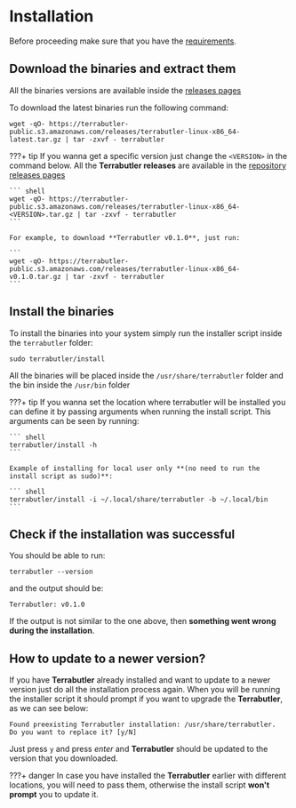 # Installation

Before proceeding make sure that you have the [requirements](requirements.md).

## Download the binaries and extract them

All the binaries versions are available inside the [releases pages](https://github.com/montblu/terrabutler/releases)

To download the latest binaries run the following command:

``` shell
wget -qO- https://terrabutler-public.s3.amazonaws.com/releases/terrabutler-linux-x86_64-latest.tar.gz | tar -zxvf - terrabutler
```

???+ tip
    If you wanna get a specific version just change the `<VERSION>` in the command below. All the **Terrabutler releases** are
    available in the [repository releases pages](https://github.com/montblu/terrabutler/releases)

    ``` shell
    wget -qO- https://terrabutler-public.s3.amazonaws.com/releases/terrabutler-linux-x86_64-<VERSION>.tar.gz | tar -zxvf - terrabutler
    ```

    For example, to download **Terrabutler v0.1.0**, just run:

    ```
    wget -qO- https://terrabutler-public.s3.amazonaws.com/releases/terrabutler-linux-x86_64-v0.1.0.tar.gz | tar -zxvf - terrabutler
    ```

## Install the binaries

To install the binaries into your system simply run the installer script inside the `terrabutler` folder:

``` shell
sudo terrabutler/install
```

All the binaries will be placed inside the `/usr/share/terrabutler` folder and the bin inside the `/usr/bin` folder

???+ tip
    If you wanna set the location where terrabutler will be installed you can define it by passing arguments when running the install script.
    This arguments can be seen by running:
    
    ``` shell
    terrabutler/install -h
    ```

    Example of installing for local user only **(no need to run the install script as sudo)**:
    
    ``` shell
    terrabutler/install -i ~/.local/share/terrabutler -b ~/.local/bin
    ```

## Check if the installation was successful

You should be able to run:

``` shell
terrabutler --version
```

and the output should be:


``` shell
Terrabutler: v0.1.0
```

If the output is not similar to the one above, then **something went wrong during the installation**.

## How to update to a newer version?

If you have **Terrabutler** already installed and want to update to a newer version just do all the installation process again.
When you will be running the installer script it should prompt if you want to upgrade the **Terrabutler**, as we can see below:

``` shell
Found preexisting Terrabutler installation: /usr/share/terrabutler.
Do you want to replace it? [y/N]
```

Just press `y` and press *enter* and **Terrabutler** should be updated to the version that you downloaded.

???+ danger
    In case you have installed the **Terrabutler** earlier with different locations, you will need to pass them, otherwise the
    install script **won't prompt** you to update it.
